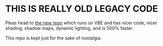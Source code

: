 THIS IS REALLY OLD LEGACY CODE
==============================

Pleas head to [the new repo](https://github.com/Towerthousand/VBE-VoxelGame "New Repo :D With VBE and fancy illumination, much faster!") which runs on VBE and has nicer code, nicer shading, shadow maps, dynamic lighting, and is 500% faster.

This repo is kept just for the sake of nostalgia.
